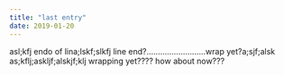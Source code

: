 ```yaml
---
title: "last entry"
date: 2019-01-20
---
```


asl;kfj endo of lina;lskf;slkfj line end?..........................wrap yet?a;sjf;alsk  as;kflj;askljf;alskjf;klj wrapping yet???? how about now???
